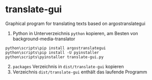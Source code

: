 # translate-gui
Graphical program for translating texts based on argostranslategui

1. Python in Unterverzeichnis `python` kopieren, am Besten von background-media-translator

```
python\scripts\pip install argostranslategui
python\scripts\pip install -U pyinstaller
python\scripts\pyinstaller translate-gui.py
```

2. `packages` Verzeichnis in `dist/translate-gui` kopieren
3. Verzeichnis `dist/translate-gui` enthält das laufende Programm